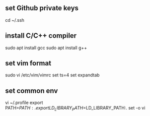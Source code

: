 ## set Github private keys
cd ~/.ssh

## install C/C++ compiler
sudo apt install gcc
sudo apt install g++

## set vim format
sudo vi /etc/vim/vimrc
set ts=4
set expandtab

## set common env
vi ~/.profile
export PATH=$PATH:.
export LD_LIBRARY_PATH=$LD_LIBRARY_PATH:.
set -o vi
